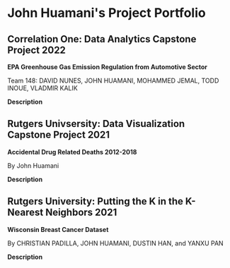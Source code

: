 # John Huamani's Project Portfolio

## Correlation One: Data Analytics Capstone Project 2022

**EPA Greenhouse Gas Emission Regulation from Automotive Sector**

Team 148: DAVID NUNES, JOHN HUAMANI, MOHAMMED JEMAL, TODD INOUE, VLADMIR KALIK

**Description**

## Rutgers Univsersity: Data Visualization Capstone Project 2021

**Accidental Drug Related Deaths 2012-2018**

By John Huamani

**Description**

## Rutgers University: Putting the K in the K-Nearest Neighbors 2021

**Wisconsin Breast Cancer Dataset**

By CHRISTIAN PADILLA, JOHN HUAMANI, DUSTIN HAN, and YANXU PAN

**Description**
